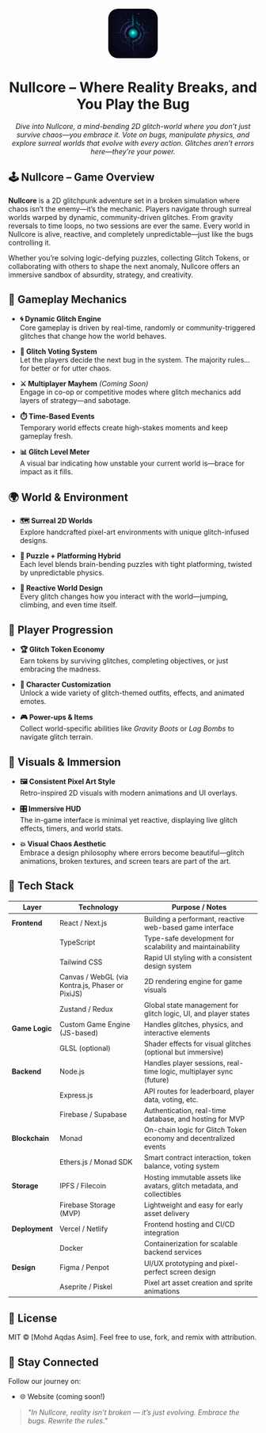 <p align="center">
  <img src="./logo.png" width="100" alt="Nullcore Logo" style="border-radius: 20px;" />
</p>

<h1 align="center">Nullcore – Where Reality Breaks, and You Play the Bug</h1>

<p align="center">
  <em>Dive into Nullcore, a mind-bending 2D glitch-world where you don’t just survive chaos—you embrace it. Vote on bugs, manipulate physics, and explore surreal worlds that evolve with every action. Glitches aren’t errors here—they’re your power.</em>
</p>

## 🕹️ Nullcore – Game Overview

**Nullcore** is a 2D glitchpunk adventure set in a broken simulation where chaos isn’t the enemy—it’s the mechanic. Players navigate through surreal worlds warped by dynamic, community-driven glitches. From gravity reversals to time loops, no two sessions are ever the same. Every world in Nullcore is alive, reactive, and completely unpredictable—just like the bugs controlling it.

Whether you’re solving logic-defying puzzles, collecting Glitch Tokens, or collaborating with others to shape the next anomaly, Nullcore offers an immersive sandbox of absurdity, strategy, and creativity.

## 🔧 **Gameplay Mechanics**

- **🌀 Dynamic Glitch Engine**  
  Core gameplay is driven by real-time, randomly or community-triggered glitches that change how the world behaves.

- **👾 Glitch Voting System**  
  Let the players decide the next bug in the system. The majority rules… for better or for utter chaos.

- **⚔️ Multiplayer Mayhem** _(Coming Soon)_  
  Engage in co-op or competitive modes where glitch mechanics add layers of strategy—and sabotage.

- **⏱️ Time-Based Events**  
  Temporary world effects create high-stakes moments and keep gameplay fresh.

- **📊 Glitch Level Meter**  
  A visual bar indicating how unstable your current world is—brace for impact as it fills.

## 🌍 **World & Environment**

- **🗺️ Surreal 2D Worlds**  
  Explore handcrafted pixel-art environments with unique glitch-infused designs.

- **🧠 Puzzle + Platforming Hybrid**  
  Each level blends brain-bending puzzles with tight platforming, twisted by unpredictable physics.

- **🔄 Reactive World Design**  
  Every glitch changes how you interact with the world—jumping, climbing, and even time itself.

## 🧍 **Player Progression**

- **🏆 Glitch Token Economy**  
  Earn tokens by surviving glitches, completing objectives, or just embracing the madness.

- **🧍 Character Customization**  
  Unlock a wide variety of glitch-themed outfits, effects, and animated emotes.

- **🎮 Power-ups & Items**  
  Collect world-specific abilities like _Gravity Boots_ or _Lag Bombs_ to navigate glitch terrain.

## 🎨 **Visuals & Immersion**

- **🖼️ Consistent Pixel Art Style**  
  Retro-inspired 2D visuals with modern animations and UI overlays.

- **🎛️ Immersive HUD**  
  The in-game interface is minimal yet reactive, displaying live glitch effects, timers, and world stats.

- **💥 Visual Chaos Aesthetic**  
  Embrace a design philosophy where errors become beautiful—glitch animations, broken textures, and screen tears are part of the art.

## 🚀 Tech Stack

| Layer          | Technology                                       | Purpose / Notes                                                          |
| -------------- | ------------------------------------------------ | ------------------------------------------------------------------------ |
| **Frontend**   | React / Next.js                                  | Building a performant, reactive web-based game interface                 |
|                | TypeScript                                       | Type-safe development for scalability and maintainability                |
|                | Tailwind CSS                                     | Rapid UI styling with a consistent design system                         |
|                | Canvas / WebGL (via Kontra.js, Phaser or PixiJS) | 2D rendering engine for game visuals                                     |
|                | Zustand / Redux                                  | Global state management for glitch logic, UI, and player states          |
| **Game Logic** | Custom Game Engine (JS-based)                    | Handles glitches, physics, and interactive elements                      |
|                | GLSL (optional)                                  | Shader effects for visual glitches (optional but immersive)              |
| **Backend**    | Node.js                                          | Handles player sessions, real-time logic, multiplayer sync (future)      |
|                | Express.js                                       | API routes for leaderboard, player data, voting, etc.                    |
|                | Firebase / Supabase                              | Authentication, real-time database, and hosting for MVP                  |
| **Blockchain** | Monad                                            | On-chain logic for Glitch Token economy and decentralized events         |
|                | Ethers.js / Monad SDK                            | Smart contract interaction, token balance, voting system                 |
| **Storage**    | IPFS / Filecoin                                  | Hosting immutable assets like avatars, glitch metadata, and collectibles |
|                | Firebase Storage (MVP)                           | Lightweight and easy for early asset delivery                            |
| **Deployment** | Vercel / Netlify                                 | Frontend hosting and CI/CD integration                                   |
|                | Docker                                           | Containerization for scalable backend services                           |
| **Design**     | Figma / Penpot                                   | UI/UX prototyping and pixel-perfect screen design                        |
|                | Aseprite / Piskel                                | Pixel art asset creation and sprite animations                           |

## 📄 License

MIT © [Mohd Aqdas Asim]. Feel free to use, fork, and remix with attribution.

## 📨 Stay Connected

Follow our journey on:

- 🌐 Website (coming soon!)

> _"In Nullcore, reality isn’t broken — it’s just evolving. Embrace the bugs. Rewrite the rules."_
